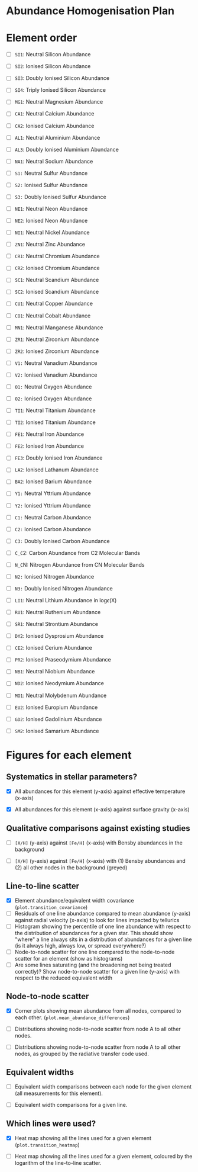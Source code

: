 Abundance Homogenisation Plan
=============================

Element order
=============

- [ ] `SI1`: Neutral Silicon Abundance
- [ ] `SI2`: Ionised Silicon Abundance
- [ ] `SI3`: Doubly Ionised Silicon Abundance
- [ ] `SI4`: Triply Ionised Silicon Abundance
- [ ] `MG1`: Neutral Magnesium Abundance
- [ ] `CA1`: Neutral Calcium Abundance
- [ ] `CA2`: Ionised Calcium Abundance
- [ ] `AL1`: Neutral Aluminium Abundance
- [ ] `AL3`: Doubly Ionised Aluminium Abundance
- [ ] `NA1`: Neutral Sodium Abundance
- [ ] `S1:` Neutral Sulfur Abundance
- [ ] `S2:` Ionised Sulfur Abundance
- [ ] `S3:` Doubly Ionised Sulfur Abundance
- [ ] `NE1`: Neutral Neon Abundance
- [ ] `NE2`: Ionised Neon Abundance
- [ ] `NI1`: Neutral Nickel Abundance
- [ ] `ZN1`: Neutral Zinc Abundance
- [ ] `CR1`: Neutral Chromium Abundance
- [ ] `CR2`: Ionised Chromium Abundance
- [ ] `SC1`: Neutral Scandium Abundance
- [ ] `SC2`: Ionised Scandium Abundance
- [ ] `CU1`: Neutral Copper Abundance
- [ ] `CO1`: Neutral Cobalt Abundance
- [ ] `MN1`: Neutral Manganese Abundance
- [ ] `ZR1`: Neutral Zirconium Abundance
- [ ] `ZR2`: Ionised Zirconium Abundance
- [ ] `V1:` Neutral Vanadium Abundance
- [ ] `V2:` Ionised Vanadium Abundance
- [ ] `O1:` Neutral Oxygen Abundance
- [ ] `O2:` Ionised Oxygen Abundance
- [ ] `TI1`: Neutral Titanium Abundance
- [ ] `TI2`: Ionised Titanium Abundance
- [ ] `FE1`: Neutral Iron Abundance
- [ ] `FE2`: Ionised Iron Abundance
- [ ] `FE3`: Doubly Ionised Iron Abundance
- [ ] `LA2`: Ionised Lathanum Abundance
- [ ] `BA2`: Ionised Barium Abundance
- [ ] `Y1:` Neutral Yttrium Abundance
- [ ] `Y2:` Ionised Yttrium Abundance
- [ ] `C1:` Neutral Carbon Abundance
- [ ] `C2:` Ionised Carbon Abundance
- [ ] `C3:` Doubly Ionised Carbon Abundance
- [ ] `C_C`2: Carbon Abundance from C2 Molecular Bands
- [ ] `N_C`N: Nitrogen Abundance from CN Molecular Bands
- [ ] `N2:` Ionised Nitrogen Abundance
- [ ] `N3:` Doubly Ionised Nitrogen Abundance
- [ ] `LI1`: Neutral Lithium Abundance in log$\epsilon$(X)
- [ ] `RU1`: Neutral Ruthenium Abundance
- [ ] `SR1`: Neutral Strontium Abundance
- [ ] `DY2`: Ionised Dysprosium Abundance
- [ ] `CE2`: Ionised Cerium Abundance
- [ ] `PR2`: Ionised Praseodymium Abundance
- [ ] `NB1`: Neutral Niobium Abundance
- [ ] `ND2`: Ionised Neodymium Abundance
- [ ] `MO1`: Neutral Molybdenum Abundance
- [ ] `EU2`: Ionised Europium Abundance
- [ ] `GD2`: Ionised Gadolinium Abundance
- [ ] `SM2`: Ionised Samarium Abundance


Figures for each element
========================

Systematics in stellar parameters?
----------------------------------

- [X] All abundances for this element (y-axis) against effective temperature (x-axis)
- [X] All abundances for this element (x-axis) against surface gravity (x-axis)


Qualitative comparisons against existing studies
------------------------------------------------

- [ ] `[X/H]` (y-axis) against `[Fe/H]` (x-axis) with Bensby abundances in the background 
- [ ] `[X/H]` (y-axis) against `[Fe/H]` (x-axis) with (1) Bensby abundances and (2) all other nodes in the background (greyed)


Line-to-line scatter
--------------------

- [X] Element abundance/equivalent width covariance (`plot.transition_covariance`)
- [ ] Residuals of one line abundance compared to mean abundance (y-axis) against radial velocity (x-axis) to look for lines impacted by tellurics
- [ ] Histogram showing the percentile of one line abundance with respect to the distribution of abundances for a given star. This should show "where" a line always sits in a distribution of abundances for a given line (is it always high, always low, or spread everywhere?)
- [ ] Node-to-node scatter for one line compared to the node-to-node scatter for an element (show as histograms) 
- [ ] Are some lines saturating (and the broadening not being treated correctly)? Show node-to-node scatter for a given line (y-axis) with respect to the reduced equivalent width

Node-to-node scatter
--------------------
- [X] Corner plots showing mean abundance from all nodes, compared to each other. (`plot.mean_abundance_differences`)
- [ ] Distributions showing node-to-node scatter from node A to all other nodes.
- [ ] Distributions showing node-to-node scatter from node A to all other nodes, as grouped by the radiative transfer code used.


Equivalent widths
-----------------
- [ ] Equivalent width comparisons between each node for the given element (all measurements for this element).
- [ ] Equivalent width comparisons for a given line.


Which lines were used?
----------------------

- [X] Heat map showing all the lines used for a given element (`plot.transition_heatmap`)
- [ ] Heat map showing all the lines used for a given element, coloured by the logarithm of the line-to-line scatter.

